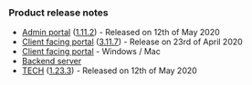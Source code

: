 ### Product release notes
* [Admin portal](/release-notes/admin) ([1.11.2](/release-notes/admin/v1.11.1)) - Released on 12th of May 2020
* [Client facing portal](/release-notes/portal) ([3.11.7](/release-notes/portal/v3.11)) - Release on 23rd of April 2020
* [Client facing portal](https://help.deskdirector.com/article/4uzjpwaiou-dd-portal-changelog) - Windows / Mac
* [Backend server](https://help.deskdirector.com/article/5ml4ieesph-server-changelog)
* [TECH](/release-notes/tech) ([1.23.3](/release-notes/tech/v1.23)) - Released on 12th of May 2020
